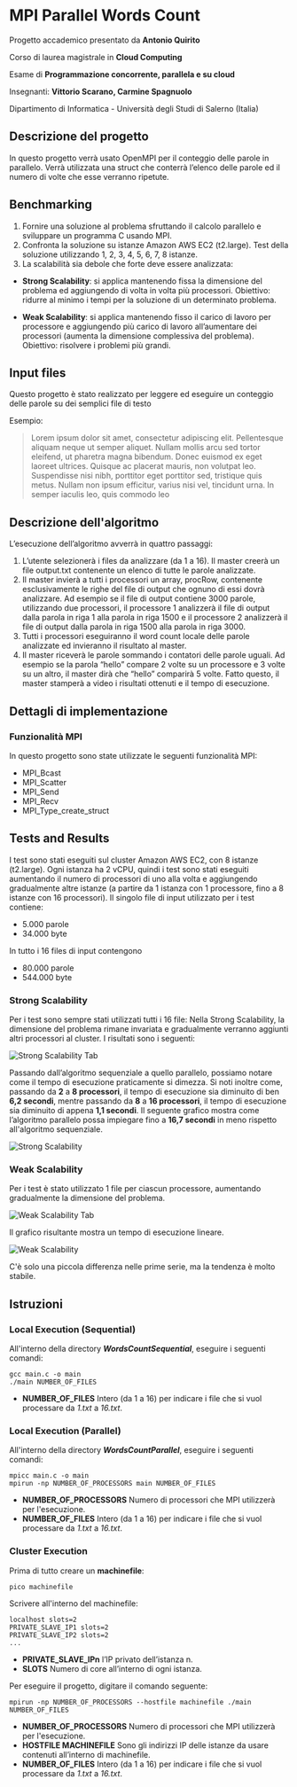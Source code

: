 # MPI Parallel Words Count

Progetto accademico presentato da **Antonio Quirito**

Corso di laurea magistrale in **Cloud Computing**

Esame di **Programmazione concorrente, parallela e su cloud**

Insegnanti: **Vittorio Scarano, Carmine Spagnuolo**

Dipartimento di Informatica - Università degli Studi di Salerno (Italia)




## Descrizione del progetto

In questo progetto verrà usato OpenMPI per il conteggio delle parole in parallelo. Verrà utilizzata una struct che conterrà l’elenco delle parole ed il numero di volte che esse verranno ripetute.



## Benchmarking

1.	Fornire una soluzione al problema sfruttando il calcolo parallelo e sviluppare un programma C usando MPI.
2.	Confronta la soluzione su istanze Amazon AWS EC2 (t2.large). Test della soluzione utilizzando 1, 2, 3, 4, 5, 6, 7, 8 istanze.
3.	La scalabilità sia debole che forte deve essere analizzata:
- **Strong Scalability**: si applica mantenendo fissa la dimensione del problema ed aggiungendo di volta in volta più processori. Obiettivo: ridurre al minimo i tempi per la soluzione di un determinato problema.

- **Weak Scalability**: si applica mantenendo fisso il carico di lavoro per processore e aggiungendo più carico di lavoro all’aumentare dei processori (aumenta la dimensione complessiva del problema). Obiettivo: risolvere i problemi più grandi.

  


## Input files

Questo progetto è stato realizzato per leggere ed eseguire un conteggio delle parole su dei semplici file di testo

Esempio:

> Lorem ipsum dolor sit amet, consectetur adipiscing elit. Pellentesque aliquam neque ut semper aliquet. Nullam mollis arcu sed tortor eleifend, ut pharetra magna bibendum. Donec euismod ex eget laoreet ultrices. Quisque ac placerat mauris, non volutpat leo. Suspendisse nisi nibh, porttitor eget porttitor sed, tristique quis metus. Nullam non ipsum efficitur, varius nisi vel, tincidunt urna. In semper iaculis leo, quis commodo leo



## Descrizione dell'algoritmo

L’esecuzione dell’algoritmo avverrà in quattro passaggi:
1.	L’utente selezionerà i files da analizzare (da 1 a 16). Il master creerà un file output.txt contenente un elenco di tutte le parole analizzate.
2.	Il master invierà a tutti i processori un array, procRow, contenente esclusivamente le righe del file di output che ognuno di essi dovrà analizzare. Ad esempio se il file di output contiene 3000 parole, utilizzando due processori, il processore 1 analizzerà il file di output dalla parola in riga 1 alla parola in riga 1500 e il processore 2 analizzerà il file di output dalla parola in riga 1500 alla parola in riga 3000.
3.	Tutti i processori eseguiranno il word count locale delle parole analizzate ed invieranno il risultato al master.
4.	Il master riceverà le parole sommando i contatori delle parole uguali. Ad esempio se la parola “hello” compare 2 volte su un processore e 3 volte su un altro, il master dirà che “hello” comparirà 5 volte. Fatto questo, il master stamperà a video i risultati ottenuti e il tempo di esecuzione.



## Dettagli di implementazione

### Funzionalità MPI

In questo progetto sono state utilizzate le seguenti funzionalità MPI:
-	MPI_Bcast
-	MPI_Scatter
-	MPI_Send
-	MPI_Recv
-	MPI_Type_create_struct



## Tests and Results

I test sono stati eseguiti sul cluster Amazon AWS EC2, con 8 istanze (t2.large).
Ogni istanza ha 2 vCPU, quindi i test sono stati eseguiti aumentando il numero di processori di uno alla volta e aggiungendo gradualmente altre istanze (a partire da 1 istanza con 1 processore, fino a 8 istanze con 16 processori).
Il singolo file di input utilizzato per i test contiene:
- 5.000 parole
- 34.000 byte

In tutto i 16 files di input contengono
- 80.000 parole
- 544.000 byte



### Strong Scalability

Per i test sono sempre stati utilizzati tutti i 16 file:
Nella Strong Scalability, la dimensione del problema rimane invariata e gradualmente verranno aggiunti altri processori al cluster. I risultati sono i seguenti:

![Strong Scalability Tab](tests-results/strong-scalability-tab.png)

Passando dall’algoritmo sequenziale a quello parallelo, possiamo notare come il tempo di esecuzione praticamente si dimezza. Si noti inoltre come, passando da **2** a **8 processori**, il tempo di esecuzione sia diminuito di ben **6,2 secondi**, mentre passando da **8** a **16 processori**, il tempo di esecuzione sia diminuito di appena **1,1 secondi**.
Il seguente grafico mostra come l’algoritmo parallelo possa impiegare fino a **16,7 secondi** in meno rispetto all'algoritmo sequenziale.

![Strong Scalability](tests-results/strong-scalability.png)



### Weak Scalability

Per i test è stato utilizzato 1 file per ciascun processore, aumentando gradualmente la dimensione del problema.

![Weak Scalability Tab](tests-results/weak-scalability-tab.png)

Il grafico risultante mostra un tempo di esecuzione lineare.

![Weak Scalability](tests-results/weak-scalability.png)

C'è solo una piccola differenza nelle prime serie, ma la tendenza è molto stabile.



## Istruzioni

### Local Execution (Sequential)

All'interno della directory ***WordsCountSequential***, eseguire i seguenti comandi:

    gcc main.c -o main
    ./main NUMBER_OF_FILES



-	**NUMBER_OF_FILES**
Intero (da 1 a 16) per indicare i file che si vuol processare da *1.txt* a *16.txt*.



### Local Execution (Parallel)

All'interno della directory ***WordsCountParallel***, eseguire i seguenti comandi:

    mpicc main.c -o main
    mpirun -np NUMBER_OF_PROCESSORS main NUMBER_OF_FILES



-	**NUMBER_OF_PROCESSORS**
Numero di processori che MPI utilizzerà per l'esecuzione.
-	**NUMBER_OF_FILES**
Intero (da 1 a 16) per indicare i file che si vuol processare da *1.txt* a *16.txt*.




### Cluster Execution	

Prima di tutto creare un **machinefile**:

    pico machinefile



Scrivere all'interno del machinefile:

    localhost slots=2
    PRIVATE_SLAVE_IP1 slots=2
    PRIVATE_SLAVE_IP2 slots=2
    ...



-	**PRIVATE_SLAVE_IPn**
l’IP privato dell’istanza n.
-	**SLOTS**
Numero di core all’interno di ogni istanza.



Per eseguire il progetto, digitare il comando seguente:

    mpirun -np NUMBER_OF_PROCESSORS --hostfile machinefile ./main NUMBER_OF_FILES



-	**NUMBER_OF_PROCESSORS**
Numero di processori che MPI utilizzerà per l'esecuzione.
-	**HOSTFILE MACHINEFILE**
Sono gli indirizzi IP delle istanze da usare contenuti all’interno di machinefile.
-	**NUMBER_OF_FILES**
Intero (da 1 a 16) per indicare i file che si vuol processare da *1.txt* a *16.txt*.




